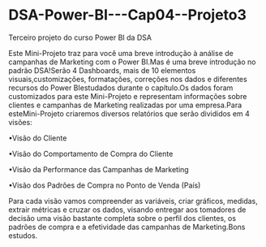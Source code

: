# DSA-Power-BI---Cap04--Projeto3
Terceiro projeto do curso Power BI da DSA


Este  Mini-Projeto  traz  para  você  uma  breve  introdução à análise  de  campanhas  de Marketing com o Power BI.Mas é uma breve introdução no padrão DSA!Serão  4  Dashboards,  mais  de  10  elementos  visuais,customizações,  formatações, correções nos dados e diferentes recursos do Power BIestudados durante o capítulo.Os dados foram customizados para este Mini-Projeto e representam informações sobre clientes e campanhas de Marketing realizadas por uma empresa.Para esteMini-Projeto criaremos diversos relatórios que serão divididos em 4 visões:

•Visão do Cliente

•Visão do Comportamento de Compra do Cliente

•Visão da Performance das Campanhas de Marketing

•Visão dos Padrões de Compra no Ponto de Venda (País)

Para cada visão vamos compreender as variáveis, criar gráficos, medidas, extrair métricas e cruzar os dados, visando entregar aos tomadores de decisão uma visão bastante completa sobre o perfil dos clientes, os padrões de compra e a efetividade das campanhas de Marketing.Bons estudos.
